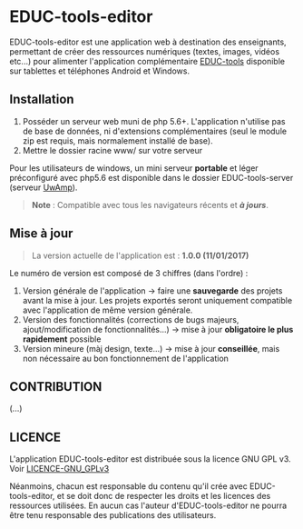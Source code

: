 # EDUC-tools-editor


EDUC-tools-editor est une application web à destination des enseignants, permettant de créer des ressources numériques (textes, images, vidéos etc...) pour alimenter l'application complémentaire [EDUC-tools] disponible sur tablettes et téléphones Android et Windows.

[EDUC-tools]:https://github.com/codedude/EDUC-tools


## Installation

1.	Posséder un serveur web muni de php 5.6+. L'application n'utilise pas de base de données, ni d'extensions complémentaires (seul le module zip est requis, mais normalement installé de base).
2.	Mettre le dossier racine www/ sur votre serveur


Pour les utilisateurs de windows, un mini serveur **portable** et léger préconfiguré avec php5.6 est disponible dans le dossier EDUC-tools-server (serveur [UwAmp]).

[UwAmp]:http://www.uwamp.com/fr/
> **Note** : Compatible avec tous les navigateurs récents et ***à jours***.


## Mise à jour

> La version actuelle de l'application est : **1.0.0 (11/01/2017)**

Le numéro de version est composé de 3 chiffres (dans l'ordre) :

1.	Version générale de l'application -> faire une **sauvegarde** des projets avant la mise à jour.
Les projets exportés seront uniquement compatible avec l'application de même version générale.
2.	Version des fonctionnalités (corrections de bugs majeurs, ajout/modification de fonctionnalités...) -> mise à jour **obligatoire le plus rapidement** possible
3.	Version mineure (màj design, texte...) -> mise à jour **conseillée**, mais non nécessaire au bon fonctionnement de l'application


## CONTRIBUTION
(...)


## LICENCE
L'application EDUC-tools-editor est distribuée sous la licence GNU GPL v3.
Voir [LICENCE-GNU_GPLv3](LICENSE)

Néanmoins, chacun est responsable du contenu qu'il crée avec EDUC-tools-editor, et se doit donc de respecter les droits et les licences des ressources utilisées. En aucun cas l'auteur d'EDUC-tools-editor ne pourra être tenu responsable des publications des utilisateurs.

